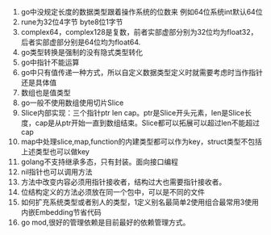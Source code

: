 1. go中没规定长度的数据类型跟着操作系统的位数来
例如64位系统int默认64位
2. rune为32位4字节 byte8位1字节
3. complex64，complex128是复数，前者实部虚部分别为32位均为float32，后者实部虚部分别是64位均为float64.
4. go类型转换是强制的没有隐式类型转化
5. go中指针不能运算
6. go中只有值传递一种方式，所以自定义数据类型定义时就需要考虑时当作指针还是具体值
7. 数组也是值类型
8. go一般不使用数组使用切片Slice
9. Slice内部实现：三个指针ptr len cap。ptr是Slice开头元素，len是Slice长度，cap是从ptr开始一直到数组结束。Slice都可以拓展可以超过len不能超过cap
10. map中处理slice,map,function的内建类型都可以作为key，struct类型不包括上述类型也可以做key
11. golang不支持继承多态，只有封装。面向接口编程
12. nil指针也可以调用方法
13. 方法中改变内容必须用指针接收者，结构过大也需要指针接收者。
14. 位结构定义的方法必须放在同一个包中，可以是不同的文件
15. 如何扩充系统类型或者别人的类型，1定义别名最简单2使用组合最常用3使用内嵌Embedding节省代码
16. go mod,很好的管理依赖是目前最好的依赖管理方式。